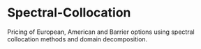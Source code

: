 # Spectral-Collocation
Pricing of European, American and Barrier options using spectral collocation methods and domain decomposition.
